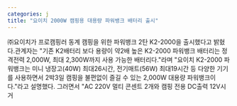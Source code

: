 ```yaml
---
categories: j
title: "요이치 2000W 캠핑용 대용량 파워뱅크 배터리 출시"
---
```

㈜요이치가 프로캠핑러 동계 캠핑을 위한 파워뱅크 2탄 K2-2000을 출시했다고 밝혔다.관계자는 "기존 K2배터리 보다 용량이 약2배 높은 K2-2000 파워뱅크 배터리는 정격전력 2,000W, 최대 2,300W까지 사용 가능한 배터리다."라며 "요이치 K2-2000 파워뱅크는 미니 냉장고(40W) 최대26시간, 전기매트(56W) 최대19시간 등 다양한 기기를 사용하면서 2박3일 캠핑을 불편없이 즐길 수 있는 2,000W 대용량 파워뱅크이다."라고 설명했다. 그러면서 "AC 220V 멀티 콘센트 2개와 캠핑 전용 DC출력 12V시거